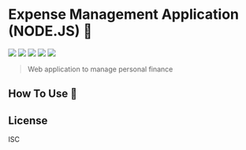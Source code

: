 # Expense Management Application (NODE.JS) 🚀

![](https://img.shields.io/badge/Node-v12.16.1-870909?style=flat&logo=Node.js)
![](https://img.shields.io/badge/Mongoose-v5.10.3-870909?style=flat&logo=MongoDB)
![](https://img.shields.io/badge/Express-v4.16.1-870909?style=flat&logo=Json-Web-Tokens)
![](https://img.shields.io/badge/Templates-EJS-870909?style=flat&logo=Json-Web-Tokens)
![](https://img.shields.io/badge/NPM-v6.13.4-870909?style=flat&logo=Npm)

> Web application to manage personal finance

## How To Use 📖

## License

ISC
